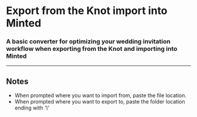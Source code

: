 # Export from the Knot import into Minted

### A basic converter for optimizing your wedding invitation workflow when exporting from the Knot and importing into Minted

---

## Notes

-  When prompted where you want to import from, paste the file location.
-  When prompted where you want to export to, paste the folder location ending with *\'\\'*

